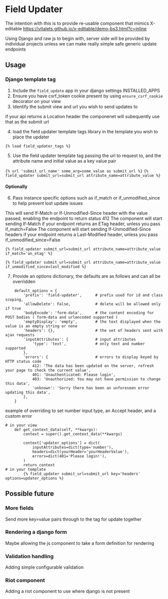 # Field Updater

The intention with this is to provide re-usable component that mimics X-editable
https://vitalets.github.io/x-editable/demo-bs3.html?c=inline

Using Django and raw js to begin with, server side will be provided by individual projects unless we can make really simple safe generic update endpoints

## Usage

### Django template tag
1. Include the `field_update` app in your django settings INSTALLED_APPS
2. Ensure you have csrf_token cookie present by using `ensure_csrf_cookie` decorator on your view
3. Identify the submit view and url you wish to send updates to

if your api returns a Location header the componenet will subequently use that as the submit url

4. load the field updater template tags library in the template you wish to place the updater 

`{% load field_updater_tags %}`

5. Use the field updater template tag passing the url to request to, and the attribute name and initial value as a key value pair

`{% url 'submit_url_name' some_arg=some_value as submit_url %}`
`{% field_updater submit_url=submit_url attribute_name=attribute_value %}`

#### Optionally
6. Pass instance specific options such as if_match or if_unmodified_since to help prevent lost update issues

This will send If-Match or If-Unmodified-Since header with the value passed, enabling the endpoint to return status 412
The component will start sending If-Match if your endpoint returns an ETag header, unless you pass if_match=False
The component will start sending If-Unmodified-Since headers if your endpoint returns a Last-Modified header, unless you pass if_unmodified_since=False

`{% field_updater submit_url=submit_url attribute_name=attribute_value if_match='an_etag' %}`

`{% field_updater submit_url=submit_url attribute_name=attribute_value if_unmodified_since=last_modified %}`

7. Provide an options dictionary, the defaults are as follows and can all be overridden

```
    default_options = {
        'prefix': 'field-updater',      # prefix used for id and class scoping,
        'allowDelete': False,           # delete will be allowed only if true
        'bodyEncode': 'form-data',      # the content encoding for POST bodies ( form-data and urlencoded supported )
        'emptyDisplay': 'empty',        # the text displayed when the value is an empty string or none
        'headers': {},                  # the set of headers sent with ajax requests
        'inputAttributes': {            # input attributes
            'type': 'text',             # only text and number supported
        },
        'errors': {                     # errors to display keyed by HTTP status code
            412: 'The data has been updated on the server, refresh your page to check the current value',
            401: 'Unauthenticated: Please login',
            403: 'Unauthorized: You may not have permission to change this data',
            'unknown': 'Sorry there has been an unforeseen error updating this data',
        },
    }
```

example of overriding to set number input type, an Accept header, and a custom error
```
# in your view
    def get_context_data(self, **kwargs):
        context = super().get_context_data(**kwargs)

        context['updater_options'] = dict(
            inputAttributes=dict(type='number'),
            headers=dict(yourHeader='yourHeaderValue'),
            errors=dict(401='Please login!'),
        )
        return context
# in your template
        {% field_updater submit_url=submit_url key='headers' options=updater_options %}
```

## Possible future

### More fields
Send more key=value pairs through to the tag for update together
### Rendering a django form
Maybe allowing the js component to take a form definition for rendering
### Validation handling
Adding simple configurable validation
### Riot component
Adding a riot component to use where django is not present
